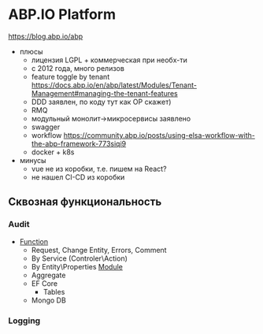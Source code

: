# ABP.IO Platform

<https://blog.abp.io/abp>

* плюсы
  * лицензия LGPL + коммерческая при необх-ти
  * с 2012 года, много релизов
  * feature toggle by tenant <https://docs.abp.io/en/abp/latest/Modules/Tenant-Management#managing-the-tenant-features>
  * DDD заявлен, по коду тут как ОР скажет)
  * RMQ
  * модульный монолит->микросервисы заявлено
  * swagger
  * workflow <https://community.abp.io/posts/using-elsa-workflow-with-the-abp-framework-773siqi9>
  * docker + k8s
* минусы
  * vue не из коробки, т.е. пишем на React?
  * не нашел CI-CD из коробки

## Сквозная функциональность

### Audit

- [Function](https://docs.abp.io/en/abp/latest/Audit-Logging)
  - Request, Change Entity, Errors, Comment
  - By Service (Controler\Action)
  - By Entity\Properties
[Module](https://docs.abp.io/en/abp/latest/Modules/Audit-Logging)
  - Aggregate
  - EF Core
    - Tables
  - Mongo DB

### Logging

